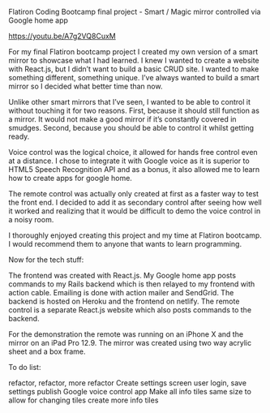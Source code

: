 Flatiron Coding Bootcamp final project - Smart / Magic mirror controlled via Google home app

https://youtu.be/A7g2VQ8CuxM

For my final Flatiron bootcamp project I created my own version of a smart mirror to showcase what I had learned. I knew I wanted to create a website with React.js, but I didn’t want to build a basic CRUD site. I wanted to make something different, something unique. I’ve always wanted to build a smart mirror so I decided what better time than now.

Unlike other smart mirrors that I’ve seen, I wanted to be able to control it without touching it for two reasons. First, because it should still function as a mirror. It would not make a good mirror if it’s constantly covered in smudges. Second, because you should be able to control it whilst getting ready.

Voice control was the logical choice, it allowed for hands free control even at a distance. I chose to integrate it with Google voice as it is superior to HTML5 Speech Recognition API and as a bonus, it also allowed me to learn how to create apps for google home.

The remote control was actually only created at first as a faster way to test the front end. I decided to add it as secondary control after seeing how well it worked and realizing that it would be difficult to demo the voice control in a noisy room.

I thoroughly enjoyed creating this project and my time at Flatiron bootcamp. I would recommend them to anyone that wants to learn programming.

Now for the tech stuff:

The frontend was created with React.js. My Google home app posts commands to my Rails backend which is then relayed to my frontend with action cable. Emailing is done with action mailer and SendGrid. The backend is hosted on Heroku and the frontend on netlify. The remote control is a separate React.js website which also posts commands to the backend.

For the demonstration the remote was running on an iPhone X and the mirror on an iPad Pro 12.9. The mirror was created using two way acrylic sheet and a box frame.

To do list:

refactor, refactor, more refactor
Create settings screen
user login, save settings
publish Google voice control app
Make all info tiles same size to allow for changing tiles
create more info tiles
